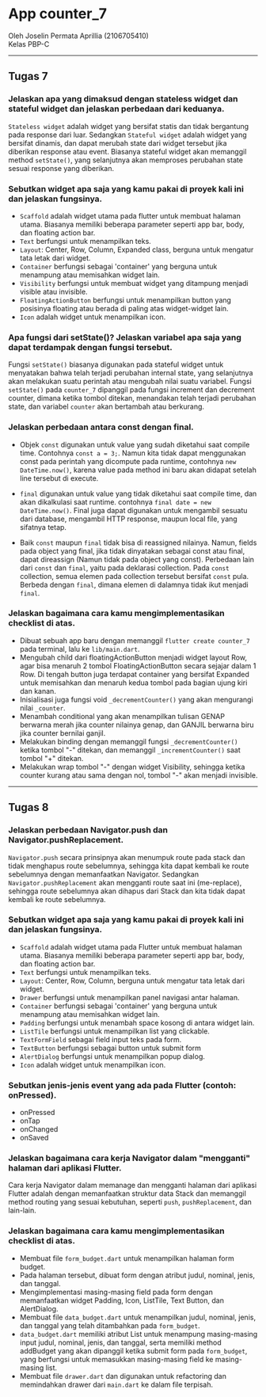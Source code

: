 # App counter_7

Oleh Joselin Permata Aprillia (2106705410) <br>
Kelas PBP-C
____

## Tugas 7

### Jelaskan apa yang dimaksud dengan stateless widget dan stateful widget dan jelaskan perbedaan dari keduanya.

`Stateless widget` adalah widget yang bersifat statis dan tidak bergantung pada response dari luar. Sedangkan `Stateful widget` adalah widget yang bersifat dinamis, dan dapat merubah state dari widget tersebut jika diberikan response atau event. Biasanya stateful widget akan memanggil method `setState()`, yang selanjutnya akan memproses perubahan state sesuai response yang diberikan.

### Sebutkan widget apa saja yang kamu pakai di proyek kali ini dan jelaskan fungsinya.

- `Scaffold` adalah widget utama pada flutter untuk membuat halaman utama. Biasanya memiliki beberapa parameter seperti app bar, body, dan floating action bar.
- `Text` berfungsi untuk menampilkan teks.
- `Layout`: Center, Row, Column, Expanded class, berguna untuk mengatur tata letak dari widget.
- `Container` berfungsi sebagai 'container' yang berguna untuk menampung atau memisahkan widget lain.
- `Visibility` berfungsi untuk membuat widget yang ditampung menjadi visible atau invisible.
- `FloatingActionButton` berfungsi untuk menampilkan button yang posisinya floating atau berada di paling atas widget-widget lain.
- `Icon` adalah widget untuk menampilkan icon.

### Apa fungsi dari setState()? Jelaskan variabel apa saja yang dapat terdampak dengan fungsi tersebut.

Fungsi `setState()` biasanya digunakan pada stateful widget untuk menyatakan bahwa telah terjadi perubahan internal state, yang selanjutnya akan melakukan suatu perintah atau mengubah nilai suatu variabel. Fungsi `setState()` pada `counter_7` dipanggil pada fungsi increment dan decrement counter, dimana ketika tombol ditekan, menandakan telah terjadi perubahan state, dan variabel `counter` akan bertambah atau berkurang.

### Jelaskan perbedaan antara const dengan final.

- Objek `const` digunakan untuk value yang sudah diketahui saat compile time. Contohnya `const a = 3;`. Namun kita tidak dapat menggunakan const pada perintah yang dicompute pada runtime, contohnya `new DateTime.now()`, karena value pada method ini baru akan didapat setelah line tersebut di execute.

- `final` digunakan untuk value yang tidak diketahui saat compile time, dan akan dikalkulasi saat runtime. contohnya `final date = new DateTime.now()`. Final juga dapat digunakan untuk mengambil sesuatu dari database, mengambil HTTP response, maupun local file, yang sifatnya tetap.

- Baik `const` maupun `final` tidak bisa di reassigned nilainya. Namun, fields pada object yang final, jika tidak dinyatakan sebagai const atau final, dapat direassign (Namun tidak pada object yang const). Perbedaan lain dari `const` dan `final`, yaitu pada deklarasi collection. Pada `const` collection, semua elemen pada collection tersebut bersifat `const` pula. Berbeda dengan `final`, dimana elemen di dalamnya tidak ikut menjadi `final`.

### Jelaskan bagaimana cara kamu mengimplementasikan checklist di atas.

- Dibuat sebuah app baru dengan memanggil `flutter create counter_7` pada terminal, lalu ke `lib/main.dart`.
- Mengubah child dari floatingActionButton menjadi widget layout Row, agar bisa menaruh 2 tombol FloatingActionButton secara sejajar dalam 1 Row. Di tengah button juga terdapat container yang bersifat Expanded untuk memisahkan dan menaruh kedua tombol pada bagian ujung kiri dan kanan.
- Inisialisasi juga fungsi void `_decrementCounter()` yang akan mengurangi nilai `_counter`.
- Menambah conditional yang akan menampilkan tulisan GENAP berwarna merah jika counter nilainya genap, dan GANJIL berwarna biru jika counter bernilai ganjil.
- Melakukan binding dengan memanggil fungsi `_decrementCounter()` ketika tombol "-" ditekan, dan memanggil `_incrementCounter()` saat tombol "+" ditekan.
- Melakukan wrap tombol "-" dengan widget Visibility, sehingga ketika counter kurang atau sama dengan nol, tombol "-" akan menjadi invisible.

____

## Tugas 8

### Jelaskan perbedaan Navigator.push dan Navigator.pushReplacement.

`Navigator.push` secara prinsipnya akan menumpuk route pada stack dan tidak menghapus route sebelumnya, sehingga kita dapat kembali ke route sebelumnya dengan memanfaatkan Navigator. Sedangkan `Navigator.pushReplacement` akan mengganti route saat ini (me-replace), sehingga route sebelumnya akan dihapus dari Stack dan kita tidak dapat kembali ke route sebelumnya.

### Sebutkan widget apa saja yang kamu pakai di proyek kali ini dan jelaskan fungsinya.

- `Scaffold` adalah widget utama pada Flutter untuk membuat halaman utama. Biasanya memiliki beberapa parameter seperti app bar, body, dan floating action bar.
- `Text` berfungsi untuk menampilkan teks.
- `Layout`: Center, Row, Column, berguna untuk mengatur tata letak dari widget.
- `Drawer` berfungsi untuk menampilkan panel navigasi antar halaman.
- `Container` berfungsi sebagai 'container' yang berguna untuk menampung atau memisahkan widget lain.
- `Padding` berfungsi untuk menambah space kosong di antara widget lain.
- `ListTile` berfungsi untuk menampilkan list yang clickable.
- `TextFormField` sebagai field input teks pada form.
- `TextButton` berfungsi sebagai button untuk submit form
- `AlertDialog` berfungsi untuk menampilkan popup dialog.
- `Icon` adalah widget untuk menampilkan icon.

### Sebutkan jenis-jenis event yang ada pada Flutter (contoh: onPressed).

- onPressed
- onTap
- onChanged
- onSaved

### Jelaskan bagaimana cara kerja Navigator dalam "mengganti" halaman dari aplikasi Flutter.

Cara kerja Navigator dalam memanage dan mengganti halaman dari aplikasi Flutter adalah dengan memanfaatkan struktur data Stack dan memanggil method routing yang sesuai kebutuhan, seperti `push`, `pushReplacement`, dan lain-lain.

### Jelaskan bagaimana cara kamu mengimplementasikan checklist di atas.

- Membuat file `form_budget.dart` untuk menampilkan halaman form budget.
- Pada halaman tersebut, dibuat form dengan atribut judul, nominal, jenis, dan tanggal.
- Mengimplementasi masing-masing field pada form dengan memanfaatkan widget Padding, Icon, ListTile, Text Button, dan AlertDialog.
- Membuat file `data_budget.dart` untuk menampilkan judul, nominal, jenis, dan tanggal yang telah ditambahkan pada `form_budget`.
- `data_budget.dart` memiliki atribut List untuk menampung masing-masing input judul, nominal, jenis, dan tanggal, serta memiliki method addBudget yang akan dipanggil ketika submit form pada `form_budget`, yang berfungsi untuk memasukkan masing-masing field ke masing-masing list.
- Membuat file `drawer.dart` dan digunakan untuk refactoring dan memindahkan drawer dari `main.dart` ke dalam file terpisah.